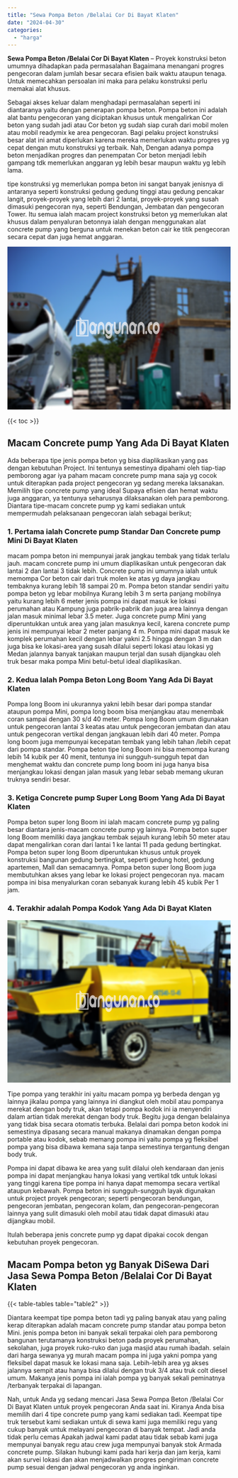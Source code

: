 ```yaml
---
title: "Sewa Pompa Beton /Belalai Cor Di Bayat Klaten"
date: "2024-04-30"
categories: 
  - "harga"
---
```


**Sewa Pompa Beton /Belalai Cor Di Bayat Klaten** – Proyek konstruksi beton umumnya dihadapkan pada permasalahan Bagaimana menangani progres pengecoran dalam jumlah besar secara efisien baik waktu ataupun tenaga. Untuk memecahkan persoalan ini maka para pelaku konstruksi perlu memakai alat khusus.

Sebagai akses keluar dalam menghadapi permasalahan seperti ini diantaranya yaitu dengan penerapan pompa beton. Pompa beton ini adalah alat bantu pengecoran yang diciptakan khusus untuk mengalirkan Cor beton yang sudah jadi atau Cor beton yg sudah siap curah dari mobil molen atau mobil readymix ke area pengecoran. Bagi pelaku project konstruksi besar alat ini amat diperlukan karena mereka memerlukan waktu progres yg cepat dengan mutu konstruksi yg terbaik. Nah, Dengan adanya pompa beton menjadikan progres dan penempatan Cor beton menjadi lebih gampang tdk memerlukan anggaran yg lebih besar maupun waktu yg lebih lama.

tipe konstruksi yg memerlukan pompa beton ini sangat banyak jenisnya di antaranya seperti konstruksi gedung gedung tinggi atau gedung pencakar langit, proyek-proyek yang lebih dari 2 lantai, proyek-proyek yang susah dimasuki pengecoran nya, seperti Bendungan, Jembatan dan pengecoran Tower. Itu semua ialah macam project konstruksi beton yg memerlukan alat khusus dalam penyaluran betonnya ialah dengan menggunakan alat concrete pump yang berguna untuk menekan beton cair ke titik pengecoran secara cepat dan juga hemat anggaran.

![Sewa Pompa Beton /Belalai Cor Di Bayat Klaten](/images/sewa-concrete-pump-14.png)

{{< toc >}}

## Macam Concrete pump Yang Ada Di Bayat Klaten

Ada beberapa tipe jenis pompa beton yg bisa diaplikasikan yang pas dengan kebutuhan Project. Ini tentunya semestinya dipahami oleh tiap-tiap pemborong agar iya paham macam concrete pump mana saja yg cocok untuk diterapkan pada project pengecoran yg sedang mereka laksanakan. Memilih tipe concrete pump yang ideal Supaya efisien dan hemat waktu juga anggaran, ya tentunya seharusnya dilaksanakan oleh para pemborong. Diantara tipe-macam concrete pump yg kami sediakan untuk mempermudah pelaksanaan pengecoran ialah sebagai berikut;

### 1\. Pertama ialah Concrete pump Standar Dan Concrete pump Mini Di Bayat Klaten

macam pompa beton ini mempunyai jarak jangkau tembak yang tidak terlalu jauh. macam concrete pump ini umum diaplikasikan untuk pengecoran dak lantai 2 dan lantai 3 tidak lebih. Concrete pump ini umumnya ialah untuk memompa Cor beton cair dari truk molen ke atas yg daya jangkau tembaknya kurang lebih 18 sampai 20 m. Pompa beton standar sendiri yaitu pompa beton yg lebar mobilnya Kurang lebih 3 m serta panjang mobilnya yaitu kurang lebih 6 meter jenis pompa ini dapat masuk ke lokasi perumahan atau Kampung juga pabrik-pabrik dan juga area lainnya dengan jalan masuk minimal lebar 3.5 meter. Juga concrete pump Mini yang diperuntukkan untuk area yang jalan masuknya kecil, karena concrete pump jenis ini mempunyai lebar 2 meter panjang 4 m. Pompa mini dapat masuk ke komplek perumahan kecil dengan lebar yakni 2.5 hingga dengan 3 m dan juga bisa ke lokasi-area yang susah dilalui seperti lokasi atau lokasi yg Medan jalannya banyak tanjakan maupun terjal dan susah dijangkau oleh truk besar maka pompa Mini betul-betul ideal diaplikasikan.

### 2\. Kedua Ialah Pompa Beton Long Boom Yang Ada Di Bayat Klaten

Pompa long Boom ini ukurannya yakni lebih besar dari pompa standar ataupun pompa Mini, pompa long boom bisa menjangkau atau menembak coran sampai dengan 30 s/d 40 meter. Pompa long Boom umum digunakan untuk pengecoran lantai 3 keatas atau untuk pengecoran jembatan dan atau untuk pengecoran vertikal dengan jangkauan lebih dari 40 meter. Pompa long boom juga mempunyai kecepatan tembak yang lebih tahan /lebih cepat dari pompa standar. Pompa beton tipe long Boom ini bisa memompa kurang lebih 14 kubik per 40 menit, tentunya ini sungguh-sungguh tepat dan menghemat waktu dan concrete pump long boom ini juga hanya bisa menjangkau lokasi dengan jalan masuk yang lebar sebab memang ukuran truknya sendiri besar.

### 3\. Ketiga Concrete pump Super Long Boom Yang Ada Di Bayat Klaten

Pompa beton super long Boom ini ialah macam concrete pump yg paling besar diantara jenis-macam concrete pump yg lainnya. Pompa beton super long Boom memiliki daya jangkau tembak sejauh kurang lebih 50 meter atau dapat mengalirkan coran dari lantai 1 ke lantai 11 pada gedung bertingkat. Pompa beton super long Boom diperuntukan khusus untuk proyek konstruksi bangunan gedung bertingkat, seperti gedung hotel, gedung apartemen, Mall dan semacamnya. Pompa beton super long Boom juga membutuhkan akses yang lebar ke lokasi project pengecoran nya. macam pompa ini bisa menyalurkan coran sebanyak kurang lebih 45 kubik Per 1 jam.

### 4\. Terakhir adalah Pompa Kodok Yang Ada Di Bayat Klaten

![Sewa Pompa Beton /Belalai Cor Di Bayat Klaten](/images/sewa-concrete-pump-20.png)

Tipe pompa yang terakhir ini yaitu macam pompa yg berbeda dengan yg lainnya jikalau pompa yang lainnya ini diangkut oleh mobil atau pompanya merekat dengan body truk, akan tetapi pompa kodok ini ia menyendiri dalam artian tidak merekat dengan body truk. Begitu juga dengan belalainya yang tidak bisa secara otomatis terbuka. Belalai dari pompa beton kodok ini semestinya dipasang secara manual makanya dinamakan dengan pompa portable atau kodok, sebab memang pompa ini yaitu pompa yg fleksibel pompa yang bisa dibawa kemana saja tanpa semestinya tergantung dengan body truk.

Pompa ini dapat dibawa ke area yang sulit dilalui oleh kendaraan dan jenis pompa ini dapat menjangkau hanya lokasi yang vertikal tdk untuk lokasi yang tinggi karena tipe pompa ini hanya dapat memompa secara vertikal ataupun kebawah. Pompa beton ini sungguh-sungguh layak digunakan untuk project proyek pengecoran; seperti pengecoran bendungan, pengecoran jembatan, pengecoran kolam, dan pengecoran-pengecoran lainnya yang sulit dimasuki oleh mobil atau tidak dapat dimasuki atau dijangkau mobil.

Itulah beberapa jenis concrete pump yg dapat dipakai cocok dengan kebutuhan proyek pengecoran.

## Macam Pompa beton yg Banyak DiSewa Dari Jasa Sewa Pompa Beton /Belalai Cor Di Bayat Klaten

{{< table-tables table="table2" >}}

Diantara keempat tipe pompa beton tadi yg paling banyak atau yang paling kerap diterapkan adalah macam concrete pump standar atau pompa beton Mini. jenis pompa beton ini banyak sekali terpakai oleh para pemborong bangunan terutamanya konstruksi beton pada proyek perumahan, sekolahan, juga proyek ruko-ruko dan juga masjid atau rumah ibadah. selain dari harga sewanya yg murah macam pompa ini juga yakni pompa yang fleksibel dapat masuk ke lokasi mana saja. Lebih-lebih area yg akses jalannya sempit atau hanya bisa dilalui dengan truk 3/4 atau truk colt diesel umum. Makanya jenis pompa ini ialah pompa yg banyak sekali peminatnya /terbanyak terpakai di lapangan.

Nah, untuk Anda yg sedang mencari Jasa Sewa Pompa Beton /Belalai Cor Di Bayat Klaten untuk proyek pengecoran Anda saat ini. Kiranya Anda bisa memilih dari 4 tipe concrete pump yang kami sediakan tadi. Keempat tipe truk tersebut kami sediakan untuk di sewa kami juga memiliki regu yang cukup banyak untuk melayani pengecoran di banyak tempat. Jadi anda tidak perlu cemas Apakah jadwal kami padat atau tidak sebab kami juga mempunyai banyak regu atau crew juga mempunyai banyak stok Armada concrete pump. Silakan hubungi kami pada hari kerja dan jam kerja, kami akan survei lokasi dan akan menjadwalkan progres pengiriman concrete pump sesuai dengan jadwal pengecoran yg anda inginkan.
